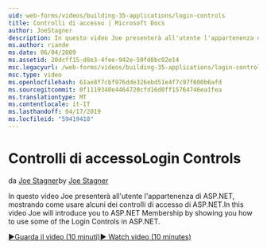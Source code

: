 ```yaml
---
uid: web-forms/videos/building-35-applications/login-controls
title: Controlli di accesso | Microsoft Docs
author: JoeStagner
description: In questo video Joe presenterà all'utente l'appartenenza di ASP.NET, mostrando come usare alcuni dei controlli di accesso di ASP.NET.
ms.author: riande
ms.date: 06/04/2009
ms.assetid: 20dcff15-d8e3-4fee-942e-50fd8bc02e14
msc.legacyurl: /web-forms/videos/building-35-applications/login-controls
msc.type: video
ms.openlocfilehash: 61ae8f7cbf976dde326ebd51e4f7c97f600b6afd
ms.sourcegitcommit: 0f1119340e4464720cfd16d0ff15764746ea1fea
ms.translationtype: MT
ms.contentlocale: it-IT
ms.lasthandoff: 04/17/2019
ms.locfileid: "59419418"
---
```

# <a name="login-controls"></a><span data-ttu-id="65a4a-103">Controlli di accesso</span><span class="sxs-lookup"><span data-stu-id="65a4a-103">Login Controls</span></span>

<span data-ttu-id="65a4a-104">da [Joe Stagner](https://github.com/JoeStagner)</span><span class="sxs-lookup"><span data-stu-id="65a4a-104">by [Joe Stagner](https://github.com/JoeStagner)</span></span>

<span data-ttu-id="65a4a-105">In questo video Joe presenterà all'utente l'appartenenza di ASP.NET, mostrando come usare alcuni dei controlli di accesso di ASP.NET.</span><span class="sxs-lookup"><span data-stu-id="65a4a-105">In this video Joe will introduce you to ASP.NET Membership by showing you how to use some of the Login Controls in ASP.NET.</span></span>

[<span data-ttu-id="65a4a-106">&#9654;Guarda il video (10 minuti)</span><span class="sxs-lookup"><span data-stu-id="65a4a-106">&#9654; Watch video (10 minutes)</span></span>](https://channel9.msdn.com/Blogs/ASP-NET-Site-Videos/login-controls)
